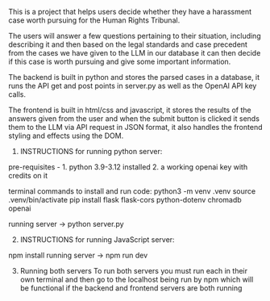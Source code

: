 


This is a project that helps users decide whether they have a harassment
case worth pursuing for the Human Rights Tribunal.

The users will answer a few questions pertaining to their situation, including describing it 
and then based on the legal standards and case precedent from the cases we have given to 
the LLM in our database it can then decide if this case is worth pursuing and give some
important information.

The backend is built in python and stores the parsed cases in a database, it runs the 
API get and post points in server.py as well as the OpenAI API key calls.

The frontend is built in html/css and javascript, it stores the results of the answers given
from the user and when the submit button is clicked it sends them to the LLM via API request
in JSON format, it also handles the frontend styling and effects using the DOM.




1. INSTRUCTIONS for running python server:

pre-requisites - 
    1. python 3.9-3.12 installed
    2. a working openai key with credits on it

terminal commands to install and run code:
python3 -m venv .venv
source .venv/bin/activate
pip install flask flask-cors python-dotenv chromadb openai

running server -> python server.py

2. INSTRUCTIONS for running JavaScript server:

npm install
running server -> npm run dev

3. Running both servers
To run both servers you must run each in their own terminal and then go to the
localhost being run by npm which will be functional if the backend and frontend
servers are both running
